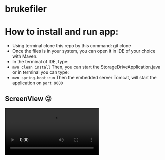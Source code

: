 # brukefiler
 
# How to install and run app:

- Using terminal clone this repo by this command:
git clone
- Once the files is in your system, you can open it in IDE of your choice with Maven.
- In the terminal of IDE, type:
- ```mvn clean install```
Then, you can start the StorageDriveApplication.java or in terminal you can type:
- ```mvn spring-boot:run```
Then the embedded server Tomcat, will start the application on ```port 9000```

## ScreenView 😜
![screen.mp4](https://github.com/Joamofa1/brukefiler/blob/main/Screen.mp4)

